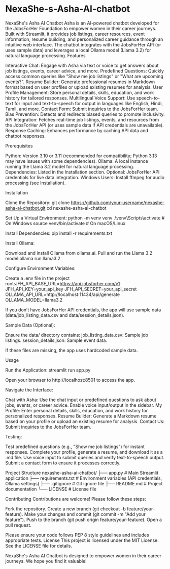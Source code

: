 # NexaShe-s-Asha-AI-chatbot
NexaShe's Asha AI Chatbot
Asha is an AI-powered chatbot developed for the JobsForHer Foundation to empower women in their career journeys. Built with Streamlit, it provides job listings, career resources, event information, resume building, and personalized career guidance through an intuitive web interface. The chatbot integrates with the JobsForHer API (or uses sample data) and leverages a local Ollama model (Llama 3.2) for natural language processing.
Features

Interactive Chat: Engage with Asha via text or voice to get answers about job listings, events, career advice, and more.
Predefined Questions: Quickly access common queries like "Show me job listings" or "What are upcoming events?".
Resume Builder: Generate professional resumes in Markdown format based on user profiles or upload existing resumes for analysis.
User Profile Management: Store personal details, skills, education, and work history for tailored responses.
Multilingual Voice Support: Use speech-to-text for input and text-to-speech for output in languages like English, Hindi, Tamil, and more.
Contact Form: Submit inquiries to the JobsForHer team.
Bias Prevention: Detects and redirects biased queries to promote inclusivity.
API Integration: Fetches real-time job listings, events, and resources from the JobsForHer API (or uses sample data if API credentials are unavailable).
Response Caching: Enhances performance by caching API data and chatbot responses.

Prerequisites

Python: Version 3.10 or 3.11 (recommended for compatibility; Python 3.13 may have issues with some dependencies).
Ollama: A local instance running the Llama 3.2 model for natural language processing.
Dependencies: Listed in the Installation section.
Optional: JobsForHer API credentials for live data integration.
Windows Users: Install ffmpeg for audio processing (see Installation).

Installation

Clone the Repository:
git clone https://github.com/your-username/nexashe-asha-ai-chatbot.git
cd nexashe-asha-ai-chatbot


Set Up a Virtual Environment:
python -m venv venv
.\venv\Scripts\activate  # On Windows
source venv/bin/activate  # On macOS/Linux


Install Dependencies:
pip install -r requirements.txt



Install Ollama:

Download and install Ollama from ollama.ai.
Pull and run the Llama 3.2 model:ollama run llama3.2




Configure Environment Variables:

Create a .env file in the project root:JFH_API_BASE_URL=https://api.jobsforher.com/v1
JFH_API_KEY=your_api_key
JFH_API_SECRET=your_api_secret
OLLAMA_API_URL=http://localhost:11434/api/generate
OLLAMA_MODEL=llama3.2


If you don’t have JobsForHer API credentials, the app will use sample data (data/job_listing_data.csv and data/session_details.json).


Sample Data (Optional):

Ensure the data/ directory contains:
job_listing_data.csv: Sample job listings.
session_details.json: Sample event data.


If these files are missing, the app uses hardcoded sample data.



Usage

Run the Application:
streamlit run app.py


Open your browser to http://localhost:8501 to access the app.


Navigate the Interface:

Chat with Asha: Use the chat input or predefined questions to ask about jobs, events, or career advice. Enable voice input/output in the sidebar.
My Profile: Enter personal details, skills, education, and work history for personalized responses.
Resume Builder: Generate a Markdown resume based on your profile or upload an existing resume for analysis.
Contact Us: Submit inquiries to the JobsForHer team.


Testing:

Test predefined questions (e.g., "Show me job listings") for instant responses.
Complete your profile, generate a resume, and download it as a .md file.
Use voice input to submit queries and verify text-to-speech output.
Submit a contact form to ensure it processes correctly.



Project Structure
nexashe-asha-ai-chatbot/
├── app.py                # Main Streamlit application
├── requirements.txt      # Environment variables (API credentials, Ollama settings)
├── .gitignore            # Git ignore file
├── README.md             # Project documentation
└── LICENSE               # License file

Contributing
Contributions are welcome! Please follow these steps:

Fork the repository.
Create a new branch (git checkout -b feature/your-feature).
Make your changes and commit (git commit -m "Add your feature").
Push to the branch (git push origin feature/your-feature).
Open a pull request.

Please ensure your code follows PEP 8 style guidelines and includes appropriate tests.
License
This project is licensed under the MIT License. See the LICENSE file for details.



NexaShe's Asha AI Chatbot is designed to empower women in their career journeys. We hope you find it valuable!
